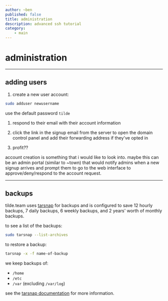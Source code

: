 ```yaml
---
author: ~ben
published: false
title: administration
description: advanced ssh tutorial
category: 
    - main
---
```


# administration
---


## adding users

1. create a new user account:
```bash
sudo adduser newusername
```
use the default password `tilde`

1. respond to their email with their account information

1. click the link in the signup email from the server to open the domain control panel and add their forwarding address if they've opted in

1. profit??

account creation is something that i would like to look into. maybe this can be an admin portal (similar to ~town) that would notify admins when a new signup arrives and prompt them to go to the web interface to approve/deny/respond to the account request.


---
## backups

tilde.team uses [tarsnap](https://tarsnap.com) for backups and is configured to save 12 hourly backups, 7 daily backups, 6 weekly backups, and 2 years' worth of monthly backups.

to see a list of the backups:
```bash
sudo tarsnap --list-archives
```

to restore a backup:
```bash
tarsnap -x -f name-of-backup
```

we keep backups of:
* `/home`
* `/etc`
* `/var` (excluding `/var/log`)

see the [tarsnap documentation](https://www.tarsnap.com/usage.html) for more information.
